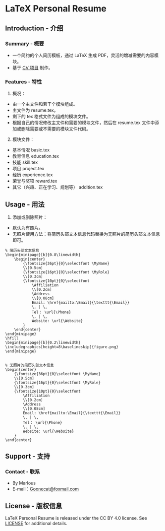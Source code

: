 # LaTeX Personal Resume
## Introduction - 介绍
### Summary - 概要  
- 一个简约的个人简历模板，通过 LaTeX 生成 PDF，灵活的增减需要的内容模块。  
- 基于 [CV 项目](https://github.com/leouieda/cv) 制作。

### Features - 特性
1. 概况：
- 由一个主文件和若干个模块组成。
- 主文件为 resume.tex。
- 剩下的 tex 格式文件为组成的模块文件。
- 根据自己的情况修改主文件和需要的模块文件，然后在 resume.tex 文件中添加或删除需要或不需要的模块文件代码。

2. 模块文件：
- 基本情况 basic.tex
- 教育信息 education.tex
- 技能 skill.tex
- 项目 project.tex
- 经历 experience.tex
- 荣誉与奖项 reward.tex
- 其它（兴趣、正在学习、规划等） addition.tex

## Usage - 用法
1. 添加或删除照片：
- 默认为有照片。
- 无照片使用方法：将简历头部文本信息代码替换为无照片的简历头部文本信息即可。
```
% 简历头部文本信息
\begin{minipage}[b]{0.8\linewidth}
    \begin{center}
        {\fontsize{36pt}{0}\selectfont \MyName}
        \\[0.5cm]
        {\fontsize{16pt}{0}\selectfont \MyRole}
        \\[0.3cm]
        {\fontsize{10pt}{0}\selectfont
            \Affiliation
            \\[0.2cm]
            \Address
            \\[0.08cm]
            Email: \href{mailto:\Email}{\texttt{\Email}}
            \, | \,
            Tel： \url{\Phone}
            \, | \,
            Website: \url{\Website}
        }
    \end{center}
\end{minipage}
\hfill
\begin{minipage}[b]{0.2\linewidth}
\includegraphics[height=8\baselineskip]{figure.png}
\end{minipage}


% 无照片的简历头部文本信息
\begin{center}
    {\fontsize{36pt}{0}\selectfont \MyName}
    \\[0.5cm]
    {\fontsize{16pt}{0}\selectfont \MyRole}
    \\[0.3cm]
    {\fontsize{10pt}{0}\selectfont
        \Affiliation
        \\[0.2cm]
        \Address
        \\[0.08cm]
        Email: \href{mailto:\Email}{\texttt{\Email}}
        \, | \,
        Tel： \url{\Phone}
        \, | \,
        Website: \url{\Website}
    }
\end{center}
```

## Support - 支持
### Contact - 联系
- By Marlous
- E-mail：Goonecat@foxmail.com

## License - 版权信息
LaTeX Personal Resume is released under the CC BY 4.0 license. See [LICENSE](https://creativecommons.org/licenses/by/4.0/) for additional details.